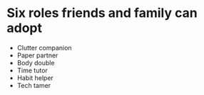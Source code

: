 # Six roles friends and family can adopt

- Clutter companion
- Paper partner
- Body double
- Time tutor
- Habit helper
- Tech tamer
